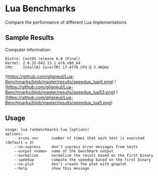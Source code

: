 # Lua Benchmarks

Compare the performance of different Lua implementations

## Sample Results

Computer information:

```
Distro: CentOS release 6.8 (Final)
Kernel: 2.6.32-642.13.1.el6.x86_64
CPU:    Intel(R) Core(TM) i7-4770 CPU @ 3.40GHz
```

!(https://github.com/gligneul/Lua-Benchmarks/blob/master/results/speedup_luajit.png)
!(https://github.com/gligneul/Lua-Benchmarks/blob/master/results/speedup_lua53.png)
!(https://github.com/gligneul/Lua-Benchmarks/blob/master/results/speedup_lua5.png)

## Usage

```
usage: lua runbenchmarks.lua [options]
options:
    --nruns <n>      number of times that each test is executed (default = 3)
    --no-supress     don't supress error messages from tests
    --output <name>  name of the benchmark output
    --normalize      normalize the result based on the first binary
    --speedup        compute the speedup based on the first binary
    --no-plot        don't create the plot with gnuplot
    --help           show this message
```

